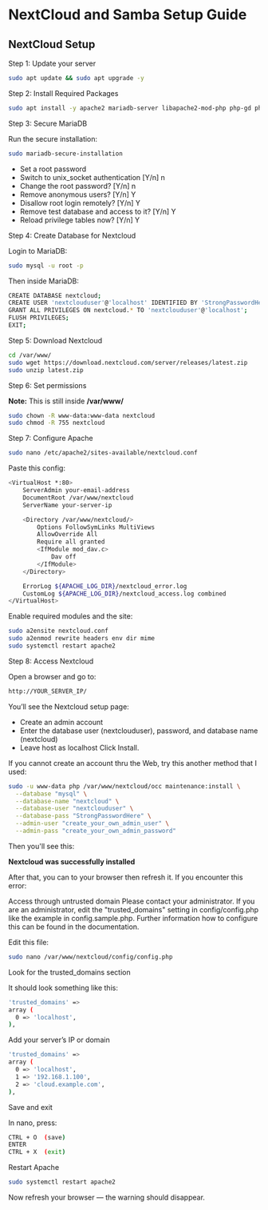 # NextCloud and Samba Setup Guide

## NextCloud Setup

Step 1: Update your server

```bash
sudo apt update && sudo apt upgrade -y
```

Step 2: Install Required Packages

```bash
sudo apt install -y apache2 mariadb-server libapache2-mod-php php-gd php-json php-mysql php-curl php-mbstring php-intl php-imagick php-xml php-zip unzip wget
```

Step 3: Secure MariaDB

Run the secure installation:

```bash
sudo mariadb-secure-installation
```

- Set a root password
- Switch to unix_socket authentication [Y/n] n
- Change the root password? [Y/n] n
- Remove anonymous users? [Y/n] Y
- Disallow root login remotely? [Y/n] Y
- Remove test database and access to it? [Y/n] Y
- Reload privilege tables now? [Y/n] Y

Step 4: Create Database for Nextcloud

Login to MariaDB:

```bash
sudo mysql -u root -p
```

Then inside MariaDB:

```bash
CREATE DATABASE nextcloud;
CREATE USER 'nextclouduser'@'localhost' IDENTIFIED BY 'StrongPasswordHere';
GRANT ALL PRIVILEGES ON nextcloud.* TO 'nextclouduser'@'localhost';
FLUSH PRIVILEGES;
EXIT;
```

Step 5: Download Nextcloud

```bash
cd /var/www/
sudo wget https://download.nextcloud.com/server/releases/latest.zip
sudo unzip latest.zip
```

Step 6: Set permissions

**Note:** This is still inside **/var/www/**

```bash
sudo chown -R www-data:www-data nextcloud
sudo chmod -R 755 nextcloud
```

Step 7: Configure Apache

```bash
sudo nano /etc/apache2/sites-available/nextcloud.conf
```

Paste this config:

```bash
<VirtualHost *:80>
    ServerAdmin your-email-address
    DocumentRoot /var/www/nextcloud
    ServerName your-server-ip

    <Directory /var/www/nextcloud/>
        Options FollowSymLinks MultiViews
        AllowOverride All
        Require all granted
        <IfModule mod_dav.c>
            Dav off
        </IfModule>
    </Directory>

    ErrorLog ${APACHE_LOG_DIR}/nextcloud_error.log
    CustomLog ${APACHE_LOG_DIR}/nextcloud_access.log combined
</VirtualHost>
```

Enable required modules and the site:

```bash
sudo a2ensite nextcloud.conf
sudo a2enmod rewrite headers env dir mime
sudo systemctl restart apache2
```

Step 8: Access Nextcloud

Open a browser and go to:

```bash
http://YOUR_SERVER_IP/
```

You’ll see the Nextcloud setup page:

- Create an admin account
- Enter the database user (nextclouduser), password, and database name (nextcloud)
- Leave host as localhost
  Click Install.

If you cannot create an account thru the Web, try this another method that I used:

```bash
sudo -u www-data php /var/www/nextcloud/occ maintenance:install \
  --database "mysql" \
  --database-name "nextcloud" \
  --database-user "nextclouduser" \
  --database-pass "StrongPasswordHere" \
  --admin-user "create_your_own_admin_user" \
  --admin-pass "create_your_own_admin_password"
```

Then you'll see this:

**Nextcloud was successfully installed**

After that, you can to your browser then refresh it. If you encounter this error:

Access through untrusted domain Please contact your administrator. If you are an administrator, edit the "trusted_domains" setting in config/config.php like the example in config.sample.php. Further information how to configure this can be found in the documentation.

Edit this file:

```bash
sudo nano /var/www/nextcloud/config/config.php
```

Look for the trusted_domains section

It should look something like this:

```bash
'trusted_domains' =>
array (
  0 => 'localhost',
),
```

Add your server’s IP or domain

```bash
'trusted_domains' =>
array (
  0 => 'localhost',
  1 => '192.168.1.100',
  2 => 'cloud.example.com',
),
```

Save and exit

In nano, press:

```bash
CTRL + O  (save)
ENTER
CTRL + X  (exit)
```

Restart Apache

```bash
sudo systemctl restart apache2
```

Now refresh your browser — the warning should disappear.
